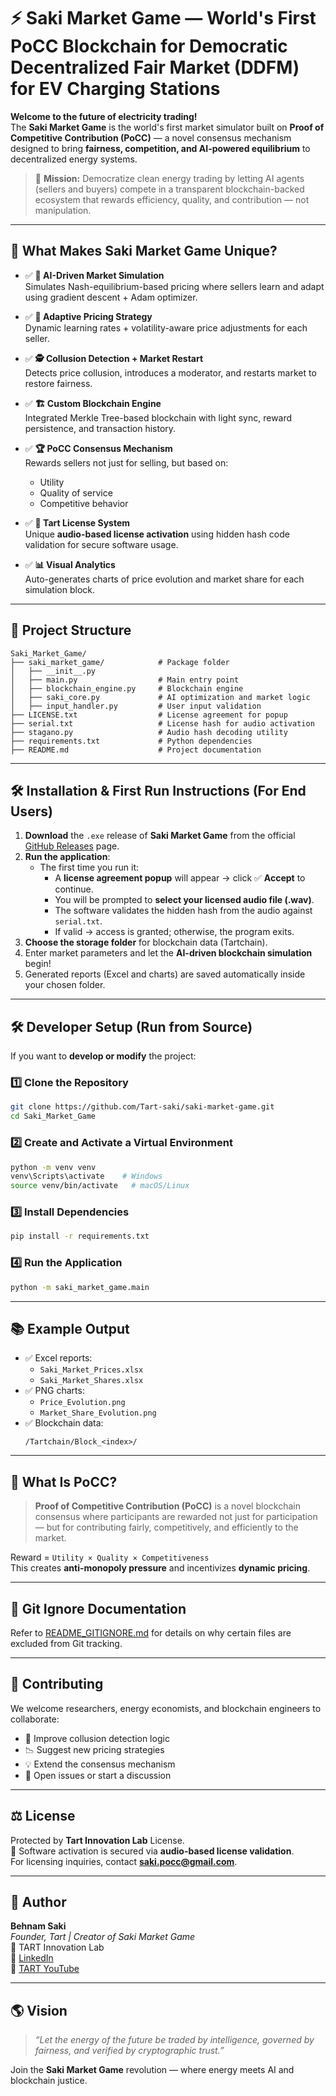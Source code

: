 # ⚡ Saki Market Game — World's First PoCC Blockchain for Democratic Decentralized Fair Market (DDFM) for EV Charging Stations

**Welcome to the future of electricity trading!**  
The **Saki Market Game** is the world's first market simulator built on **Proof of Competitive Contribution (PoCC)** — a novel consensus mechanism designed to bring **fairness, competition, and AI-powered equilibrium** to decentralized energy systems.

> 🎯 **Mission:** Democratize clean energy trading by letting AI agents (sellers and buyers) compete in a transparent blockchain-backed ecosystem that rewards efficiency, quality, and contribution — not manipulation.

---

## 🚀 What Makes Saki Market Game Unique?

- ✅ **🧠 AI-Driven Market Simulation**  
  Simulates Nash-equilibrium-based pricing where sellers learn and adapt using gradient descent + Adam optimizer.

- ✅ **🧮 Adaptive Pricing Strategy**  
  Dynamic learning rates + volatility-aware price adjustments for each seller.

- ✅ **🕵️ Collusion Detection + Market Restart**  
  Detects price collusion, introduces a moderator, and restarts market to restore fairness.

- ✅ **🏗 Custom Blockchain Engine**  
  Integrated Merkle Tree-based blockchain with light sync, reward persistence, and transaction history.

- ✅ **🏆 PoCC Consensus Mechanism**  
  Rewards sellers not just for selling, but based on:
  - Utility
  - Quality of service
  - Competitive behavior

- ✅ **🔐 Tart License System**  
  Unique **audio-based license activation** using hidden hash code validation for secure software usage.

- ✅ **📊 Visual Analytics**  
  Auto-generates charts of price evolution and market share for each simulation block.

---

## 🧱 Project Structure

```
Saki_Market_Game/
├── saki_market_game/            # Package folder
│   ├── __init__.py
│   ├── main.py                  # Main entry point
│   ├── blockchain_engine.py     # Blockchain engine
│   ├── saki_core.py             # AI optimization and market logic
│   ├── input_handler.py         # User input validation
├── LICENSE.txt                  # License agreement for popup
├── serial.txt                   # License hash for audio activation
├── stagano.py                   # Audio hash decoding utility
├── requirements.txt             # Python dependencies
├── README.md                    # Project documentation
```

---

## 🛠️ Installation & First Run Instructions (For End Users)

1. **Download** the `.exe` release of **Saki Market Game** from the official [GitHub Releases](https://github.com/Tart-saki/saki-market-game/releases) page.
2. **Run the application**:  
   - The first time you run it:
     - A **license agreement popup** will appear → click ✅ **Accept** to continue.
     - You will be prompted to **select your licensed audio file (.wav)**.
     - The software validates the hidden hash from the audio against `serial.txt`.
     - If valid → access is granted; otherwise, the program exits.
3. **Choose the storage folder** for blockchain data (Tartchain).
4. Enter market parameters and let the **AI-driven blockchain simulation** begin!
5. Generated reports (Excel and charts) are saved automatically inside your chosen folder.

---

## 🛠️ Developer Setup (Run from Source)

If you want to **develop or modify** the project:

### 1️⃣ Clone the Repository
```bash
git clone https://github.com/Tart-saki/saki-market-game.git
cd Saki_Market_Game
```

### 2️⃣ Create and Activate a Virtual Environment
```bash
python -m venv venv
venv\Scripts\activate    # Windows
source venv/bin/activate   # macOS/Linux
```

### 3️⃣ Install Dependencies
```bash
pip install -r requirements.txt
```

### 4️⃣ Run the Application
```bash
python -m saki_market_game.main
```

---

## 📚 Example Output

- ✅ Excel reports:
  - `Saki_Market_Prices.xlsx`
  - `Saki_Market_Shares.xlsx`
- ✅ PNG charts:
  - `Price_Evolution.png`
  - `Market_Share_Evolution.png`
- ✅ Blockchain data:
  ```
  /Tartchain/Block_<index>/
  ```

---

## 🧠 What Is PoCC?

> **Proof of Competitive Contribution (PoCC)** is a novel blockchain consensus where participants are rewarded not just for participation — but for contributing fairly, competitively, and efficiently to the market.

Reward = `Utility × Quality × Competitiveness`  
This creates **anti-monopoly pressure** and incentivizes **dynamic pricing**.

---

## 📄 Git Ignore Documentation

Refer to [README_GITIGNORE.md](README_GITIGNORE.md) for details on why certain files are excluded from Git tracking.

---

## 🤝 Contributing

We welcome researchers, energy economists, and blockchain engineers to collaborate:

- 🧪 Improve collusion detection logic
- 📉 Suggest new pricing strategies
- 💡 Extend the consensus mechanism
- 💬 Open issues or start a discussion

---

## ⚖️ License

Protected by **Tart Innovation Lab** License.  
🔑 Software activation is secured via **audio-based license validation**.  
For licensing inquiries, contact **saki.pocc@gmail.com**.

---

## 👤 Author

**Behnam Saki**  
*Founder, Tart | Creator of Saki Market Game*  
📍 TART Innovation Lab  
🔗 [LinkedIn](https://www.linkedin.com/in/technologic-art-260a4482/)  
🔗 [TART YouTube](https://www.youtube.com/@Tart-Saki)

---

## 🌎 Vision

> _“Let the energy of the future be traded by intelligence, governed by fairness, and verified by cryptographic trust.”_  

Join the **Saki Market Game** revolution — where energy meets AI and blockchain justice.
